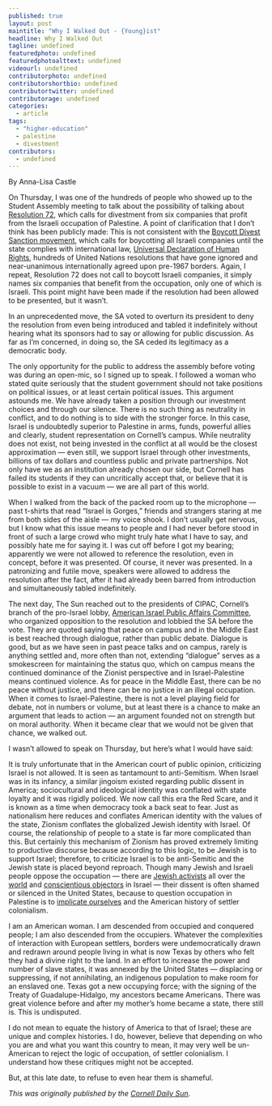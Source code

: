 ```yaml
---
published: true
layout: post
maintitle: "Why I Walked Out - {Young}ist"
headline: Why I Walked Out
tagline: undefined
featuredphoto: undefined
featuredphotoalttext: undefined
videourl: undefined
contributorphoto: undefined
contributorshortbio: undefined
contributortwitter: undefined
contributorage: undefined
categories: 
  - article
tags: 
  - "higher-education"
  - palestine
  - divestment
contributors: 
  - undefined
---
```


By Anna-Lisa Castle

On Thursday, I was one of the hundreds of people who showed up to the Student Assembly meeting to talk about the possibility of talking about [Resolution 72](https://assembly.cornell.edu/staffing/motions/311), which calls for divestment from six companies that profit from the Israeli occupation of Palestine. A point of clarification that I don’t think has been publicly made: This is not consistent with the [Boycott Divest Sanction movement](http://www.bdsmovement.net/call), which calls for boycotting all Israeli companies until the state complies with international law, [Universal Declaration of Human Rights](http://www.un.org/en/documents/udhr/), hundreds of United Nations resolutions that have gone ignored and near-unanimous internationally agreed upon pre-1967 borders. Again, I repeat, Resolution 72 does not call to boycott Israeli companies, it simply names six companies that benefit from the occupation, only one of which is Israeli. This point might have been made if the resolution had been allowed to be presented, but it wasn’t.

In an unprecedented move, the SA voted to overturn its president to deny the resolution from even being introduced and tabled it indefinitely without hearing what its sponsors had to say or allowing for public discussion. As far as I’m concerned, in doing so, the SA ceded its legitimacy as a democratic body.

The only opportunity for the public to address the assembly before voting was during an open-mic, so I signed up to speak. I followed a woman who stated quite seriously that the student government should not take positions on political issues, or at least certain political issues. This argument astounds me. We have already taken a position through our investment choices and through our silence. There is no such thing as neutrality in conflict, and to do nothing is to side with the stronger force. In this case, Israel is undoubtedly superior to Palestine in arms, funds, powerful allies and clearly, student representation on Cornell’s campus. While neutrality does not exist, not being invested in the conflict at all would be the closest approximation — even still, we support Israel through other investments, billions of tax dollars and countless public and private partnerships.  Not only have we as an institution already chosen our side, but Cornell has failed its students if they can uncritically accept that, or believe that it is possible to exist in a vacuum — we are all part of this world.

When I walked from the back of the packed room up to the microphone — past t-shirts that read “Israel is Gorges,” friends and strangers staring at me from both sides of the aisle — my voice shook. I don’t usually get nervous, but I know what this issue means to people and I had never before stood in front of such a large crowd who might truly hate what I have to say, and possibly hate me for saying it. I was cut off before I got my bearing; apparently we were not allowed to reference the resolution, even in concept, before it was presented. Of course, it never was presented. In a patronizing and futile move, speakers were allowed to address the resolution after the fact, after it had already been barred from introduction and simultaneously tabled indefinitely.

The next day, The Sun reached out to the presidents of CIPAC, Cornell’s branch of the pro-Israel lobby, [American Israel Public Affairs Committee](http://www.aipac.org/about/mission), who organized opposition to the resolution and lobbied the SA before the vote. They are quoted saying that peace on campus and in the Middle East is best reached through dialogue, rather than public debate. Dialogue is good, but as we have seen in past peace talks and on campus, rarely is anything settled and, more often than not, extending “dialogue” serves as a smokescreen for maintaining the status quo, which on campus means the continued dominance of the Zionist perspective and in Israel-Palestine means continued violence. As for peace in the Middle East, there can be no peace without justice, and there can be no justice in an illegal occupation. When it comes to Israel-Palestine, there is not a level playing field for debate, not in numbers or volume, but at least there is a chance to make an argument that leads to action — an argument founded not on strength but on moral authority. When it became clear that we would not be given that chance, we walked out.

I wasn’t allowed to speak on Thursday, but here’s what I would have said:

It is truly unfortunate that in the American court of public opinion, criticizing Israel is not allowed. It is seen as tantamount to anti-Semitism. When Israel was in its infancy, a similar jingoism existed regarding public dissent in America; sociocultural and ideological identity was conflated with state loyalty and it was rigidly policed. We now call this era the Red Scare, and it is known as a time when democracy took a back seat to fear. Just as nationalism here reduces and conflates American identity with the values of the state, Zionism conflates the globalized Jewish identity with Israel. Of course, the relationship of people to a state is far more complicated than this. But certainly this mechanism of Zionism has proved extremely limiting to productive discourse because according to this logic, to be Jewish is to support Israel; therefore, to criticize Israel is to be anti-Semitic and the Jewish state is placed beyond reproach. Though many Jewish and Israeli people oppose the occupation — there are [Jewish activists](http://jewishvoiceforpeace.org/) all over the [world](http://ijsn.net/) and [conscientious objectors](http://www.telegraph.co.uk/news/worldnews/middleeast/israel/10763735/Israeli-teenagers-risk-being-sent-to-prison-by-refusing-to-join-the-army.html) in Israel — their dissent is often shamed or silenced in the United States, because to question occupation in Palestine is to [implicate ourselves](http://mondoweiss.net/2012/11/winona-laduke-we-cant-talk-about-israel-because-we-are-israel.html) and the American history of settler colonialism.

I am an American woman. I am descended from occupied and conquered people; I am also descended from the occupiers. Whatever the complexities of interaction with European settlers, borders were undemocratically drawn and redrawn around people living in what is now Texas by others who felt they had a divine right to the land. In an effort to increase the power and number of slave states, it was annexed by the United States — displacing or suppressing, if not annihilating, an indigenous population to make room for an enslaved one. Texas got a new occupying force; with the signing of the Treaty of Guadalupe-Hidalgo, my ancestors became Americans. There was great violence before and after my mother’s home became a state, there still is. This is undisputed.

I do not mean to equate the history of America to that of Israel; these are unique and complex histories. I do, however, believe that depending on who you are and what you want this country to mean, it may very well be un-American to reject the logic of occupation, of settler colonialism. I understand how these critiques might not be accepted.

But, at this late date, to refuse to even hear them is shameful.

_This was originally published by the [Cornell Daily Sun](http://cornellsun.com/blog/2014/04/14/castle-why-i-walked-out/)._